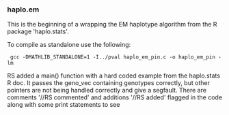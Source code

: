 ### haplo.em

This is the beginning of a wrapping the EM haplotype algorithm from the R package 'haplo.stats'.

To compile as standalone use the following:

     gcc -DMATHLIB_STANDALONE=1 -I../pval haplo_em_pin.c -o haplo_em_pin -lm

RS added a main() function with a hard coded example from the haplo.stats R doc. 
It passes the geno_vec containing genotypes correctly, but other pointers are not being handled correctly and give a segfault. 
There are comments '//RS commented' and additions '//RS added' flagged in the code along with some print statements to see


